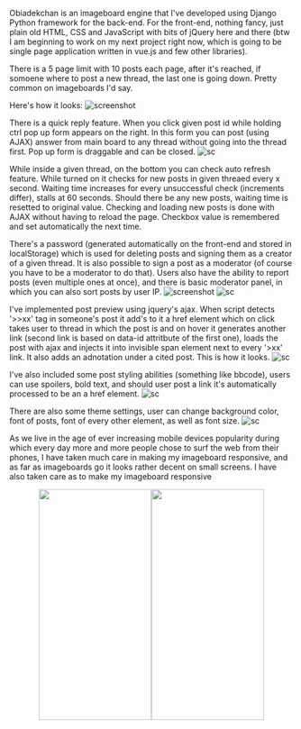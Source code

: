 Obiadekchan is an imageboard engine that I've developed using Django Python framework for the back-end. For the front-end, nothing fancy, just plain old HTML, CSS and JavaScript with bits of jQuery here and there (btw I am beginning to work on my next project right now, which is going to be single page application written in vue.js and few other libraries).

There is a 5 page limit with 10 posts each page, after it's reached, if somoene where to post a new thread, the last one is going down. Pretty common on imageboards I'd say.

Here's how it looks:
![screenshot](https://i.imgur.com/aWGjy7D.png)

There is a quick reply feature. When you click given post id while holding ctrl pop up form appears on the right. In this form you can post (using AJAX) answer from main board to any thread without going into the thread first. Pop up form is draggable and can be closed.
![sc](https://i.imgur.com/eZQcIJe.png)

While inside a given thread, on the bottom you can check auto refresh feature. While turned on it checks for new posts in given threaed every x second. Waiting time increases for every unsuccessful check (increments differ), stalls at 60 seconds. Should there be any new posts, waiting time is resetted to original value. Checking and loading new posts is done with AJAX without having to reload the page. Checkbox value is remembered and set automatically the next time.

There's a password (generated automatically on the front-end and stored in localStorage) which is used for deleting posts and signing them as a creator of a given thread. It is also possible to sign a post as a moderator (of course you have to be a moderator to do that).
Users also have the ability to report posts (even multiple ones at once), and there is basic moderator panel, in which you can also sort posts by user IP.
![screenshot](https://i.imgur.com/e8vEJEn.png)
![sc](https://i.imgur.com/1iFB3PH.png)

I've implemented post preview using jquery's ajax. When script detects '>>xx' tag in someone's post it add's to it a href element which on click takes user to thread in which the post is and on hover it generates another link (second link is based on data-id attritbute of the first one), loads the post with ajax and injects it into invisible span element next to every '>xx' link. It also adds an adnotation under a cited post.
This is how it looks.
![sc](https://i.imgur.com/04AmhrT.jpg)

I've also included some post styling abilities (something like bbcode), users can use spoilers, bold text, and should user post a link it's automatically processed to be an a href element.
![sc](https://i.imgur.com/sb7XCgM.png)

There are also some theme settings, user can change background color, font of posts, font of every other element, as well as font size.
![sc](https://i.imgur.com/jIOkh6U.png)


As we live in the age of ever increasing mobile devices popularity during which every day more and more people chose to surf the web from their phones, I have taken much care in making my imageboard responsive, and as far as imageboards go it looks rather decent on small screens. 
I have also taken care as to make my imageboard responsive
<center><p style='  text-align:center'>
<img src='https://i.imgur.com/2tiUSTx.png' width='200' height='410'/><img src='https://i.imgur.com/3uGgpvH.png' width='200' height='410'/>
  </p></center>
